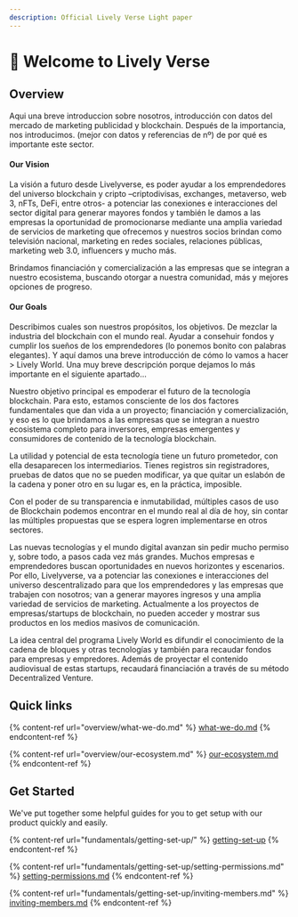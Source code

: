 ```yaml
---
description: Official Lively Verse Light paper
---
```


# 👋 Welcome to Lively Verse

## Overview

Aqui una breve introduccion sobre nosotros, introducción con datos del mercado de marketing publicidad y blockchain. Después de la importancia, nos introducimos. (mejor con datos y referencias de nº) de por qué es importante este sector.&#x20;



#### Our Vision&#x20;

La visión a futuro desde Livelyverse, es poder ayudar a los emprendedores del universo blockchain y cripto –criptodivisas, exchanges, metaverso, web 3, nFTs, DeFi, entre otros- a potenciar las conexiones e interacciones del sector digital para generar mayores fondos y también le damos a las empresas la oportunidad de promocionarse mediante una amplia variedad de servicios de marketing que ofrecemos y nuestros socios brindan como televisión nacional, marketing en redes sociales, relaciones públicas, marketing web 3.0, influencers y mucho más.

Brindamos financiación y comercialización a las empresas que se integran a nuestro ecosistema¸ buscando otorgar a nuestra comunidad, más y mejores opciones de progreso.









#### Our Goals&#x20;

Describimos cuales son nuestros propósitos, los objetivos. De mezclar la industria del blockchain con el mundo real. Ayudar a consehuir fondos y cumplir los sueños de los emprendedores (lo ponemos bonito con palabras elegantes). Y aquí damos una breve introducción de cómo lo vamos a hacer > Lively World. Una muy breve descripción porque dejamos lo más importante en el siguiente apartado...

Nuestro objetivo principal es empoderar el futuro de la tecnología blockchain. Para esto, estamos consciente de los dos factores fundamentales que dan vida a un proyecto; financiación y comercialización, y eso es lo que brindamos a las empresas que se integran a nuestro ecosistema completo para inversores, empresas emergentes y consumidores de contenido de la tecnología blockchain.

La utilidad y potencial de esta tecnología tiene un futuro prometedor,  con ella desaparecen los intermediarios. Tienes registros sin registradores, pruebas de datos que no se pueden modificar, ya que quitar un eslabón de la cadena y poner otro en su lugar es, en la práctica, imposible.

Con el poder de su transparencia e inmutabilidad, múltiples casos de uso de Blockchain podemos encontrar en el mundo real al día de hoy, sin contar las múltiples propuestas que se espera logren implementarse en otros sectores.

Las nuevas tecnologías y el mundo digital avanzan sin pedir mucho permiso y, sobre todo, a pasos cada vez más grandes. Muchos empresas e emprendedores buscan oportunidades en nuevos horizontes y escenarios. Por ello, Livelyverse, va a potenciar las conexiones e interacciones del universo descentralizado para que los emprendedores y las empresas que trabajen con nosotros; van a generar mayores ingresos y una amplia variedad de servicios de marketing. Actualmente a los proyectos de empresas/startups de blockchain, no pueden acceder y  mostrar sus productos en los medios masivos de comunicación.

La idea central del programa Lively World es difundir el conocimiento de la cadena de bloques y otras tecnologías y también para recaudar fondos para empresas y empredores. Además de proyectar el contenido audiovisual de estas startups, recaudará financiación a través de su método Decentralized Venture.





## Quick links

{% content-ref url="overview/what-we-do.md" %}
[what-we-do.md](overview/what-we-do.md)
{% endcontent-ref %}

{% content-ref url="overview/our-ecosystem.md" %}
[our-ecosystem.md](overview/our-ecosystem.md)
{% endcontent-ref %}

## Get Started

We've put together some helpful guides for you to get setup with our product quickly and easily.

{% content-ref url="fundamentals/getting-set-up/" %}
[getting-set-up](fundamentals/getting-set-up/)
{% endcontent-ref %}

{% content-ref url="fundamentals/getting-set-up/setting-permissions.md" %}
[setting-permissions.md](fundamentals/getting-set-up/setting-permissions.md)
{% endcontent-ref %}

{% content-ref url="fundamentals/getting-set-up/inviting-members.md" %}
[inviting-members.md](fundamentals/getting-set-up/inviting-members.md)
{% endcontent-ref %}

